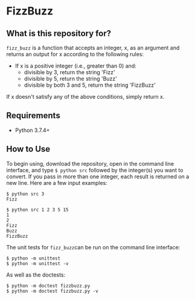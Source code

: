 # FizzBuzz

## What is this repository for?

``fizz_buzz`` is a function that accepts an integer, x, as an argument and returns an output for x according to the following rules:
* If x is a positive integer (i.e., greater than 0) and:
    * divisible by 3, return the string 'Fizz'
    * divisible by 5, return the string 'Buzz'
    * divisible by both 3 and 5, return the string 'FizzBuzz'

If x doesn't satisfy any of the above conditions, simply return x.

## Requirements

* Python 3.7.4+

## How to Use
To begin using, download the repository, open in the command line interface, and type `$ python src` followed by the integer(s) you want to convert. If you pass in more than one integer, each result is returned on a new line. Here are a few input examples:

```
$ python src 3   
Fizz

$ python src 1 2 3 5 15
1
2
Fizz
Buzz
FizzBuzz
```

The unit tests for ``fizz_buzz``can be run on the command line interface:

```
$ python -m unittest
$ python -m unittest -v
```

As well as the doctests:

```
$ python -m doctest fizzbuzz.py 
$ python -m doctest fizzbuzz.py -v
```